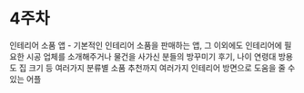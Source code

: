 # 4주차 
인테리어 소품 앱 - 기본적인 인테리어 소품을 판매하는 앱, 그 이외에도 인테리어에 필요한 시공 업체를 소개해주거나 물건을 사가신 분들의 방꾸미기 후기, 나이 연령대 방용도 집 크기 등 여러가지 분류별 소품 추천까지 여러가지 인테리어 방면으로 도움을 줄 수 있는 어플
